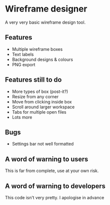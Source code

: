 Wireframe designer
===================

A very very basic wireframe design tool.


Features
--------
+ Multiple wireframe boxes
+ Text labels
+ Background designs & colours
+ PNG export


Features still to do
-----------
+ More types of box (post-it?)
+ Resize from any corner
+ Move from clicking inside box
+ Scroll around larger workspace
+ Tabs for multiple open files
+ Lots more


Bugs
--------
+ Settings bar not well formatted


A word of warning to users
----------------------------
This is far from complete, use at your own risk.


A word of warning to developers
------------------
This code isn't very pretty. I apologise in advance



